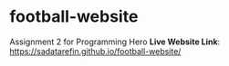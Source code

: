 # football-website
Assignment 2 for Programming Hero
**Live Website Link**: https://sadatarefin.github.io/football-website/
